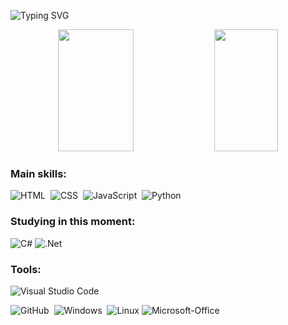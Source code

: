 ![Typing SVG](https://readme-typing-svg.herokuapp.com/?color=00bfbf&size=35&center=true&vCenter=true&width=1000&lines=Hello,+my+name+is+Alex+Sandro;I+from+Brasil,+AL;I+study+computer+science+at+Ufal;Be+Welcome!+:%29)
<!--(https://git.io/typing-svg)--!>

<div align="center">  
  <img width="49%" height="195px" src="https://github-readme-stats.vercel.app/api?username=alexsandro49&show_icons=true&hide_border=true&theme=tokyonight" /> 
<!--(https://github.com/anuraghazra/github-readme-stats)-->
<img width="45%" height="195px" src="https://github-readme-stats.vercel.app/api/top-langs/?username=alexsandro49&layout=compact&hide_border=true&theme=tokyonight" />
</div>
<!--(https://github.com/anuraghazra/github-readme-stats)-->


### Main skills:
![HTML](https://img.shields.io/badge/HTML5-E34F26?style=for-the-badge&logo=html5&logoColor=white)&nbsp;
![CSS](https://img.shields.io/badge/CSS3-1572B6?style=for-the-badge&logo=css3&logoColor=white)&nbsp;
![JavaScript](https://img.shields.io/badge/JavaScript-323330?style=for-the-badge&logo=javascript&logoColor=F7DF1E)&nbsp;
![Python](https://img.shields.io/badge/Python-14354C?style=for-the-badge&logo=python&logoColor=white)&nbsp;

### Studying in this moment:
![C#](https://img.shields.io/badge/c%23-%23239120.svg?style=for-the-badge&logo=c-sharp&logoColor=white)
![.Net](https://img.shields.io/badge/.NET-5C2D91?style=for-the-badge&logo=.net&logoColor=white)

### Tools:
![Visual Studio Code](https://img.shields.io/badge/Visual_Studio_Code-0078D4?style=for-the-badge&logo=visual%20studio%20code&logoColor=white
)&nbsp;

![GitHub](https://img.shields.io/badge/GitHub-100000?style=for-the-badge&logo=github&logoColor=white)&nbsp;
![Windows](https://img.shields.io/badge/Windows-0078D6?style=for-the-badge&logo=windows&logoColor=white)&nbsp;
![Linux](https://img.shields.io/badge/Linux-FCC624?style=for-the-badge&logo=linux&logoColor=black)
![Microsoft-Office](https://img.shields.io/badge/Microsoft_Office-D83B01?style=for-the-badge&logo=microsoft-office&logoColor=white)&nbsp;
